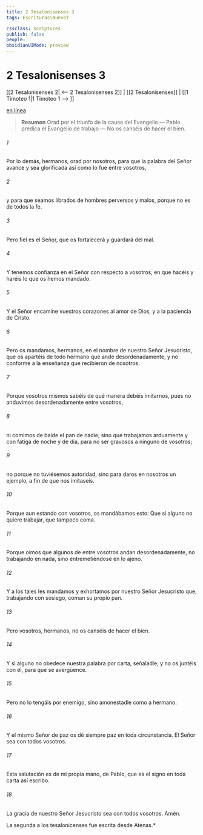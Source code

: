 ```yaml
---
title: 2 Tesalonisenses 3
tags: Escrituras\NuevoT

cssclass: scriptures
publish: false
people:
obsidianUIMode: preview
---
```


# 2 Tesalonisenses 3
[[2 Tesalonisenses 2| <-- 2 Tesalonisenses 2]] | [[2 Tesalonisenses]] | [[1 Timoteo 1|1 Timoteo 1 --> ]]

[en línea](https://churchofjesuschrist.org/study/scriptures/nt/2-thes/3?lang=spa)

> __Resumen__
Orad por el triunfo de la causa del Evangelio — Pablo predica el Evangelio de trabajo — No os canséis de hacer el bien.

###### 1 
Por lo demás, hermanos, orad por nosotros, para que la palabra del Señor avance y sea glorificada así como lo fue entre vosotros,

###### 2 
y para que seamos librados de hombres perversos y malos, porque no es de todos la fe.

###### 3 
Pero fiel es el Señor, que os fortalecerá y guardará del mal.

###### 4 
Y tenemos confianza en el Señor con respecto a vosotros, en que hacéis y haréis lo que os hemos mandado.

###### 5 
Y el Señor encamine vuestros corazones al amor de Dios, y a la paciencia de Cristo.

###### 6 
Pero os mandamos, hermanos, en el nombre de nuestro Señor Jesucristo, que os apartéis de todo hermano que ande desordenadamente, y no conforme a la enseñanza que recibieron de nosotros.

###### 7 
Porque vosotros mismos sabéis de qué manera debéis imitarnos, pues no anduvimos desordenadamente entre vosotros,

###### 8 
ni comimos de balde el pan de nadie; sino que trabajamos arduamente y con fatiga de noche y de día, para no ser gravosos a ninguno de vosotros;

###### 9 
no porque no tuviésemos autoridad, sino para daros en nosotros un ejemplo, a fin de que nos imitaseis.

###### 10 
Porque aun estando con vosotros, os mandábamos esto: Que si alguno no quiere trabajar, que tampoco coma.

###### 11 
Porque oímos que algunos de entre vosotros andan desordenadamente, no trabajando en nada, sino entremetiéndose en lo ajeno.

###### 12 
Y a los tales les mandamos y exhortamos por nuestro Señor Jesucristo que, trabajando con sosiego, coman su propio pan.

###### 13 
Pero vosotros, hermanos, no os canséis de hacer el bien.

###### 14 
Y si alguno no obedece nuestra palabra por carta, señaladle, y no os juntéis con él, para que se avergüence.

###### 15 
Pero no lo tengáis por enemigo, sino amonestadle como a hermano.

###### 16 
Y el mismo Señor de paz os dé siempre paz en toda circunstancia. El Señor sea con todos vosotros.

###### 17 
Esta salutación es de mi propia mano, de Pablo, que es el signo en toda carta  así escribo.

###### 18 
La gracia de nuestro Señor Jesucristo sea con todos vosotros. Amén.

La segunda  a los tesalonicenses fue escrita desde Atenas.*

